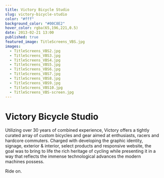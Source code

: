 ```yaml
---
title: Victory Bicycle Studio
slug: victory-bicycle-studio
color: "#fff"
background_color: "#00C8E2"
hover_color: rgba(65,196,221,0.5)
date: 2013-02-21 13:00
published: true
featured_image: TitleScreens_VBS.jpg
images:
  - TitleScreens_VBS2.jpg
  - TitleScreens_VBS3.jpg
  - TitleScreens_VBS4.jpg
  - TitleScreens_VBS5.jpg
  - TitleScreens_VBS6.jpg
  - TitleScreens_VBS7.jpg
  - TitleScreens_VBS8.jpg
  - TitleScreens_VBS9.jpg
  - TitleScreens_VBS10.jpg
  - TitleScreens_VBS-screen.jpg
---
```


# Victory Bicycle Studio

Utilizing over 30 years of combined experience, Victory offers a tightly curated array of custom bicycles and gear aimed at enthusiasts, racers and hardcore commuters. Charged with developing the graphic identity, signage, exterior &amp; interior, select products and responsive website, the goal was to bring to life the rich heritage of cycling while presenting it in a way that reflects the immense technological advances the modern machines possess.

Ride on.
